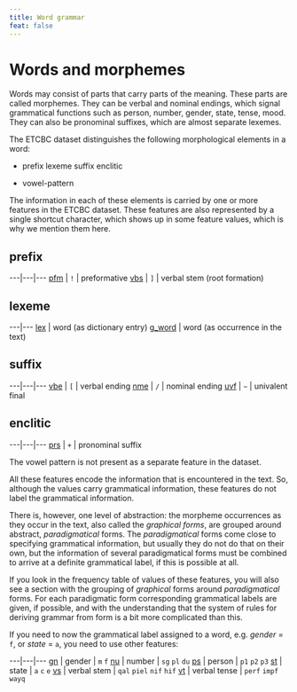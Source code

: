```yaml
---
title: Word grammar
feat: false
---
```


# Words and morphemes

Words may consist of parts that carry parts of the meaning. These parts are called morphemes.
They can be verbal and nominal endings, which signal grammatical functions such as person, number, gender, state, tense, mood.
They can also be pronominal suffixes, which are almost separate lexemes.

The ETCBC dataset distinguishes the following morphological elements in a word:

* prefix lexeme suffix enclitic

* vowel-pattern

The information in each of these elements is carried by one or more features in the ETCBC dataset.
These features are also represented by a single shortcut character, which shows up in some feature values, which is why we mention them here.

## prefix

---|---|---
[pfm](pfm) | `!` | preformative
[vbs](vbs) | `]` | verbal stem (root formation)

## lexeme

---|---
[lex](lex) |             word (as dictionary entry)
[g_word](g_word) |       word (as occurrence in the text)

## suffix

---|---|---
[vbe](vbe) | `[` | verbal ending
[nme](nme) | `/` | nominal ending
[uvf](uvf) | `~` | univalent final

## enclitic

---|---|---
[prs](prs) | `+` | pronominal suffix

The vowel pattern is not present as a separate feature in the dataset.

All these features encode the information that is encountered in the text.
So, although the values carry grammatical information, these features do not label the grammatical information. 

There is, however, one level of abstraction: 
the morpheme occurrences as they occur in the text, also called the *graphical forms*,
are grouped around abstract, *paradigmatical* forms. 
The *paradigmatical* forms come close to specifying grammatical information, but usually they do not do that on their own, but the information of several paradigmatical forms must be combined to arrive at a definite grammatical label, if this is possible at all.

If you look in the frequency table of values of these features, you will also see a section
with the grouping of *graphical* forms around *paradigmatical* forms.
For each paradigmatic form corresponding grammatical labels are given, if possible, and with the understanding that the system of rules for deriving grammar from form
is a bit more complicated than this.

If you need to now the grammatical label assigned to a word, e.g. *gender* = `f`,
or *state* = `a`, you need to use other features:

---|---|---
[gn](gn) |  gender       | `m` `f`
[nu](nu) |  number       | `sg` `pl` `du`
[ps](ps) |  person       | `p1` `p2` `p3`
[st](st) |  state        | `a` `c` `e`
[vs](vs) |  verbal stem  | `qal` `piel` `nif` `hif`
[vt](vt) |  verbal tense | `perf` `impf` `wayq`
